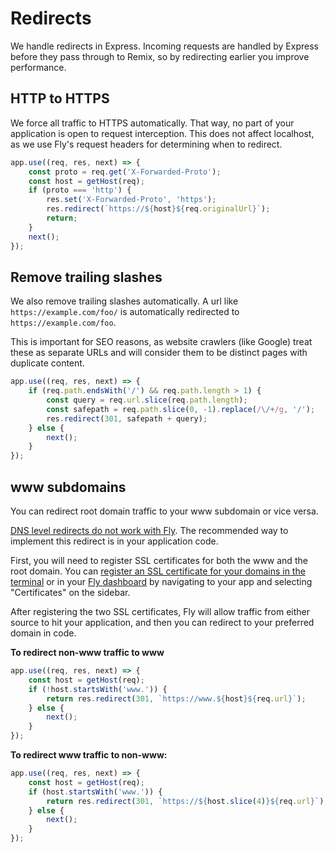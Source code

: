 # Redirects

We handle redirects in Express. Incoming requests are handled by Express before
they pass through to Remix, so by redirecting earlier you improve performance.

## HTTP to HTTPS

We force all traffic to HTTPS automatically. That way, no part of your
application is open to request interception. This does not affect localhost, as
we use Fly's request headers for determining when to redirect.

```ts
app.use((req, res, next) => {
    const proto = req.get('X-Forwarded-Proto');
    const host = getHost(req);
    if (proto === 'http') {
        res.set('X-Forwarded-Proto', 'https');
        res.redirect(`https://${host}${req.originalUrl}`);
        return;
    }
    next();
});
```

## Remove trailing slashes

We also remove trailing slashes automatically. A url like
`https://example.com/foo/` is automatically redirected to
`https://example.com/foo`.

This is important for SEO reasons, as website crawlers (like Google) treat these
as separate URLs and will consider them to be distinct pages with duplicate
content.

```ts
app.use((req, res, next) => {
    if (req.path.endsWith('/') && req.path.length > 1) {
        const query = req.url.slice(req.path.length);
        const safepath = req.path.slice(0, -1).replace(/\/+/g, '/');
        res.redirect(301, safepath + query);
    } else {
        next();
    }
});
```

## www subdomains

You can redirect root domain traffic to your www subdomain or vice versa.

[DNS level redirects do not work with Fly](https://community.fly.io/t/how-to-redirect-from-non-www-to-www/5795/2).
The recommended way to implement this redirect is in your application code.

First, you will need to register SSL certificates for both the www and the root
domain. You can
[register an SSL certificate for your domains in the terminal](https://fly.io/docs/getting-started/working-with-fly-apps/#fly-io-and-custom-domains)
or in your [Fly dashboard](https://fly.io/dashboard/) by navigating to your app
and selecting "Certificates" on the sidebar.

After registering the two SSL certificates, Fly will allow traffic from either
source to hit your application, and then you can redirect to your preferred
domain in code.

**To redirect non-www traffic to www**

```ts
app.use((req, res, next) => {
    const host = getHost(req);
    if (!host.startsWith('www.')) {
        return res.redirect(301, `https://www.${host}${req.url}`);
    } else {
        next();
    }
});
```

**To redirect www traffic to non-www:**

```ts
app.use((req, res, next) => {
    const host = getHost(req);
    if (host.startsWith('www.')) {
        return res.redirect(301, `https://${host.slice(4)}${req.url}`);
    } else {
        next();
    }
});
```
